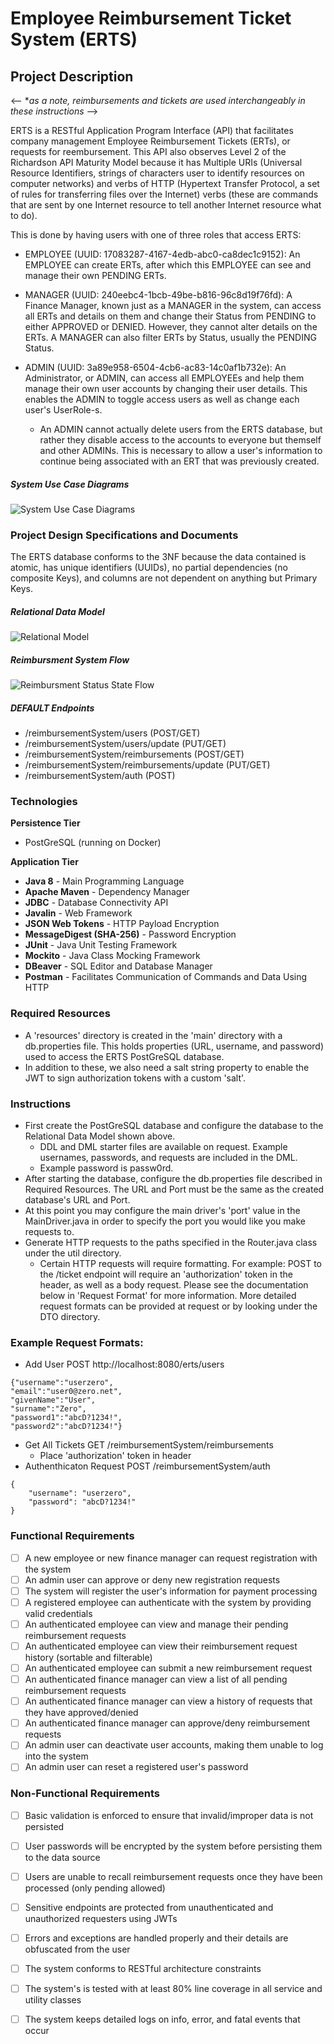 # Employee Reimbursement Ticket System (ERTS)

## Project Description
<-- **as a note, reimbursements and tickets are used interchangeably in these instructions* -->

ERTS is a RESTful Application Program Interface (API) that facilitates company management Employee Reimbursement Tickets (ERTs), or requests for reembursement. This API also observes Level 2 of the Richardson API Maturity Model because it has Multiple URIs (Universal Resource Identifiers, strings of characters user to identify resources on computer networks) and verbs of HTTP (Hypertext Transfer Protocol, a set of rules for transferring files over the Internet) verbs (these are commands that are sent by one Internet resource to tell another Internet resource what to do).

This is done by having users with one of three roles that access ERTS:
- EMPLOYEE (UUID: 17083287-4167-4edb-abc0-ca8dec1c9152): An EMPLOYEE can create ERTs, after which this EMPLOYEE can see and manage their own PENDING ERTs.


- MANAGER (UUID: 240eebc4-1bcb-49be-b816-96c8d19f76fd): A Finance Manager, known just as a MANAGER in the system, can access all ERTs and details on them and change their Status from PENDING to either APPROVED or DENIED. However, they cannot alter details on the ERTs. A MANAGER can also filter ERTs by Status, usually the PENDING Status.


- ADMIN (UUID: 3a89e958-6504-4cb6-ac83-14c0af1b732e): An Administrator, or ADMIN, can access all EMPLOYEEs and help them manage their own user accounts by changing their user details. This enables the ADMIN to toggle access users as well as change each user's UserRole-s.
  - An ADMIN cannot actually delete users from the ERTS database, but rather they disable access to the accounts to everyone but themself and other ADMINs. This is necessary to allow a user's information to continue being associated with an ERT that was previously created.

##### System Use Case Diagrams
![System Use Case Diagrams]()


### Project Design Specifications and Documents

The ERTS database conforms to the 3NF because the data contained is atomic, has unique identifiers (UUIDs), no partial dependencies (no composite Keys), and columns are not dependent on anything but Primary Keys.
##### Relational Data Model
![Relational Model]()


##### Reimbursment System Flow
![Reimbursment Status State Flow]()

##### DEFAULT Endpoints

- /reimbursementSystem/users (POST/GET)
- /reimbursementSystem/users/update (PUT/GET)
- /reimbursementSystem/reimbursements (POST/GET)
- /reimbursementSystem/reimbursements/update (PUT/GET)
- /reimbursementSystem/auth (POST)

### Technologies

**Persistence Tier**
- PostGreSQL (running on Docker)

**Application Tier**
- **Java 8** - Main Programming Language
- **Apache Maven** - Dependency Manager
- **JDBC** - Database Connectivity API
- **Javalin** - Web Framework
- **JSON Web Tokens** - HTTP Payload Encryption
- **MessageDigest (SHA-256)** - Password Encryption
- **JUnit** - Java Unit Testing Framework
- **Mockito** - Java Class Mocking Framework
- **DBeaver** - SQL Editor and Database Manager
- **Postman** - Facilitates Communication of Commands and Data Using HTTP 

### Required Resources
- A 'resources' directory is created in the 'main' directory with a db.properties file. This holds properties (URL, username, and password) used to access the ERTS PostGreSQL database. 
- In addition to these, we also need a salt string property to enable the JWT to sign authorization tokens with a custom 'salt'.

### Instructions
- First create the PostGreSQL database and configure the database to the Relational Data Model shown above.
  - DDL and DML starter files are available on request. Example usernames, passwords, and requests are included in the DML. 
  - Example password is passw0rd.
- After starting the database, configure the db.properties file described in Required Resources. The URL and Port must
be the same as the created database's URL and Port. 
- At this point you may configure the main driver's 'port' value in the MainDriver.java in order to specify the port you would like you make requests to.
- Generate HTTP requests to the paths specified in the Router.java class under the util directory.
  - Certain HTTP requests will require formatting. For example: POST to the /ticket endpoint will require an 'authorization' token in the header, 
as well as a body request. Please see the documentation below in 'Request Format' for more information. More detailed request formats can be provided at request or by looking under the DTO directory.


### Example Request Formats:
- Add User POST http://localhost:8080/erts/users
```
{"username":"userzero",
"email":"user0@zero.net",
"givenName":"User",
"surname":"Zero",
"password1":"abcD?1234!",
"password2":"abcD?1234!"}
```
- Get All Tickets GET /reimbursementSystem/reimbursements
  - Place 'authorization' token in header
- Authenthicaton Request POST /reimbursementSystem/auth
```
{
    "username": "userzero",
    "password": "abcD?1234!"
}
```

### Functional Requirements

- [ ] A new employee or new finance manager can request registration with the system
- [ ] An admin user can approve or deny new registration requests
- [ ] The system will register the user's information for payment processing
- [ ] A registered employee can authenticate with the system by providing valid credentials
- [ ] An authenticated employee can view and manage their pending reimbursement requests
- [ ] An authenticated employee can view their reimbursement request history (sortable and filterable)
- [ ] An authenticated employee can submit a new reimbursement request
- [ ] An authenticated finance manager can view a list of all pending reimbursement requests
- [ ] An authenticated finance manager can view a history of requests that they have approved/denied
- [ ] An authenticated finance manager can approve/deny reimbursement requests
- [ ] An admin user can deactivate user accounts, making them unable to log into the system
- [ ] An admin user can reset a registered user's password

### Non-Functional Requirements

- [ ] Basic validation is enforced to ensure that invalid/improper data is not persisted
- [ ] User passwords will be encrypted by the system before persisting them to the data source
- [ ] Users are unable to recall reimbursement requests once they have been processed (only pending allowed)
- [ ] Sensitive endpoints are protected from unauthenticated and unauthorized requesters using JWTs
- [ ] Errors and exceptions are handled properly and their details are obfuscated from the user
- [ ] The system conforms to RESTful architecture constraints
- [ ] The system's is tested with at least 80% line coverage in all service and utility classes
- [ ] The system keeps detailed logs on info, error, and fatal events that occur

